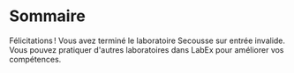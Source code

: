 # Sommaire

Félicitations ! Vous avez terminé le laboratoire Secousse sur entrée invalide. Vous pouvez pratiquer d'autres laboratoires dans LabEx pour améliorer vos compétences.
